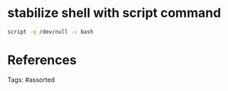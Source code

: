 # stabilize shell with script command
```bash
script -q /dev/null -c bash
```

# References

Tags:
    #assorted

